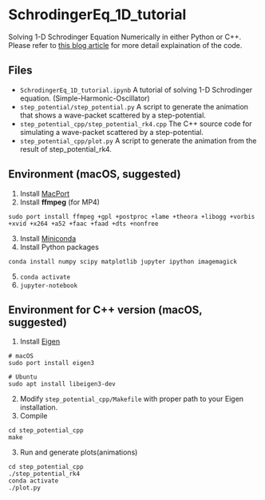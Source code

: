 # SchrodingerEq_1D_tutorial
Solving 1-D Schrodinger Equation Numerically in either Python or C++.  
Please refer to [this blog article](https://blog.gwlab.page/solving-1-d-schrodinger-equation-in-python-dcb3518ce454) for more detail explaination of the code.

## Files
- `SchrodingerEq_1D_tutorial.ipynb`  A tutorial of solving 1-D Schrodinger equation. (Simple-Harmonic-Oscillator)
- `step_potential/step_potential.py` A script to generate the animation that shows a wave-packet scattered by a step-potential.
- `step_potential_cpp/step_potential_rk4.cpp` The C++ source code for simulating a wave-packet scattered by a step-potential.
- `step_potential_cpp/plot.py` A script to generate the animation from the result of step_potential_rk4.

## Environment (macOS, suggested)
1. Install [MacPort](https://www.macports.org/install.php)
2. Install **ffmpeg** (for MP4)
```
sudo port install ffmpeg +gpl +postproc +lame +theora +libogg +vorbis +xvid +x264 +a52 +faac +faad +dts +nonfree
```
3. Install [Miniconda](https://docs.conda.io/en/latest/miniconda.html)
4. Install Python packages
```
conda install numpy scipy matplotlib jupyter ipython imagemagick
```
5. `conda activate`
6. `jupyter-notebook`

## Environment for C++ version (macOS, suggested)
1. Install [Eigen](https://eigen.tuxfamily.org/)
```
# macOS
sudo port install eigen3

# Ubuntu
sudo apt install libeigen3-dev
```
2. Modify `step_potential_cpp/Makefile` with proper path to your Eigen installation.
3. Compile
```
cd step_potential_cpp
make
```
3. Run and generate plots(animations)
```
cd step_potential_cpp
./step_potential_rk4
conda activate
./plot.py
```
